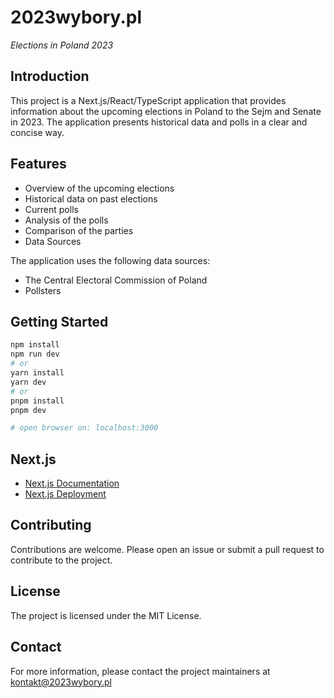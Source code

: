 # 2023wybory.pl

*Elections in Poland 2023*

## Introduction

This project is a Next.js/React/TypeScript application that provides information about the upcoming elections in Poland to the Sejm and Senate in 2023. The application presents historical data and polls in a clear and concise way.

## Features

* Overview of the upcoming elections
* Historical data on past elections
* Current polls
* Analysis of the polls
* Comparison of the parties
* Data Sources

The application uses the following data sources:

* The Central Electoral Commission of Poland
* Pollsters

## Getting Started

```bash
npm install
npm run dev
# or
yarn install
yarn dev
# or
pnpm install
pnpm dev

# open browser on: localhost:3000
```

## Next.js

- [Next.js Documentation](https://nextjs.org/docs)
- [Next.js Deployment](https://nextjs.org/docs/deployment)

## Contributing

Contributions are welcome. Please open an issue or submit a pull request to contribute to the project.

## License

The project is licensed under the MIT License.

## Contact

For more information, please contact the project maintainers at kontakt@2023wybory.pl